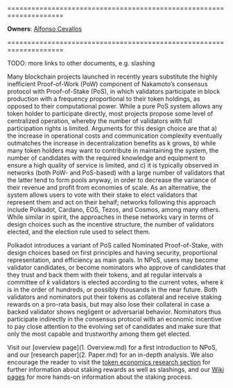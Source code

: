 ====================================================================

**Owners**: [Alfonso Cevallos](/research_team_members/alfonso.html)

====================================================================

TODO: more links to other documents, e.g. slashing

Many blockchain projects launched in recently years substitute the highly inefficient Proof-of-Work (PoW) component of Nakamoto’s consensus protocol with Proof-of-Stake (PoS), in which validators participate in block production with a frequency proportional to their token holdings, as opposed to their computational power. While a pure PoS system allows any token holder to participate directly, most projects propose some level of centralized operation, whereby the number of validators with full participation rights is limited. Arguments for this design choice are that a) the increase in operational costs and communication complexity eventually outmatches the increase in decentralization benefits as k grows, b) while many token holders may want to contribute in maintaining the system, the number of candidates with the required knowledge and equipment to ensure a high quality of service is limited, and c) it is typically observed in networks (both PoW- and PoS-based) with a large number of validators that the latter tend to form pools anyway, in order to decrease the variance of their revenue and profit from economies of scale. As an alternative, the system allows users to vote with their stake to elect validators that represent them and act on their behalf; networks following this approach include Polkadot, Cardano, EOS, Tezos, and Cosmos, among many others. While similar in spirit, the approaches in these networks vary in terms of design choices such as the incentive structure, the number of validators elected, and the election rule used to select them. 

Polkadot introduces a variant of PoS called Nominated Proof-of-Stake, with design choices based on first principles and having security, proportional representation, and efficiency as main goals. In NPoS, users may become validator candidates, or become nominators who approve of candidates that they trust and back them with their tokens, and at regular intervals a committee of $k$ validators is elected according to the current votes, where $k$ is in the order of hundreds, or possibly thousands in the near future. Both validators and nominators put their tokens as collateral and receive staking rewards on a pro-rata basis, but may also lose their collateral in case a backed validator shows negligent or adversarial behavior. Nominators thus participate indirectly in the consensus protocol with an economic incentive to pay close attention to the evolving set of candidates and make sure that only the most capable and trustworthy among them get elected.

Visit our [overview page](1. Overview.md) for a first introduction to NPoS, and our [research paper](2. Paper.md) for an in-depth analysis. We also encourage the reader to visit the [token economics research section](https://w3f-research.readthedocs.io/en/latest/polkadot/Token%20Economics.html) for further information about staking rewards as well as slashings, and our [Wiki pages](https://wiki.polkadot.network/docs/en/learn-staking) for more hands-on information about the staking process.

